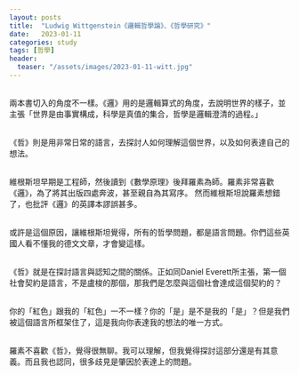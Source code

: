 ```yaml
---
layout: posts
title:  "Ludwig Wittgenstein《邏輯哲學論》、《哲學研究》"
date:   2023-01-11
categories: study
tags: [哲學]
header: 
  teaser: "/assets/images/2023-01-11-witt.jpg"
---
```

<br>
兩本書切入的角度不一樣。《邏》用的是邏輯算式的角度，去說明世界的樣子，並主張「世界是由事實構成，科學是真值的集合，哲學是邏輯澄清的過程。」<br><br>

《哲》則是用非常日常的語言，去探討人如何理解這個世界，以及如何表達自己的想法。<br><br>

維根斯坦早期是工程師，然後讀到《數學原理》後拜羅素為師。羅素非常喜歡《邏》，為了將其出版四處奔波，甚至親自為其寫序。
然而維根斯坦說羅素想錯了，也批評《邏》的英譯本謬誤甚多。<br><br>

或許是這個原因，讓維根斯坦覺得，所有的哲學問題，都是語言問題。你們這些英國人看不懂我的德文文章，才會變這樣。<br><br>

《哲》就是在探討語言與認知之間的關係。正如同Daniel Everett所主張，第一個社會契約是語言，不是盧梭的那個，那我們是怎麼與這個社會達成這個契約的？<br><br>

你的「紅色」跟我的「紅色」一不一樣？你的「是」是不是我的「是」？但是我們被這個語言所框架住了，這是我向你表達我的想法的唯一方式。<br><br>

羅素不喜歡《哲》，覺得很無聊。我可以理解，但我覺得探討這部分還是有其意義。而且我也認同，很多歧見是肇因於表達上的問題。<br><br>